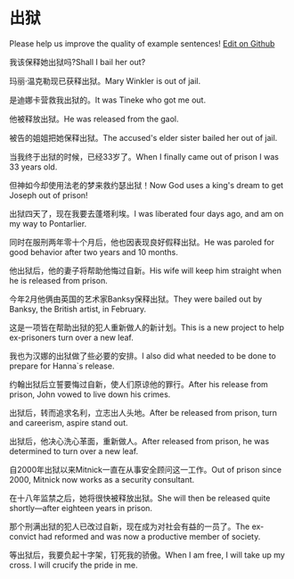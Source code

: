 # 出狱

Please help us improve the quality of example sentences! [Edit on Github](https://github.com/jiyushe/jiyu-example-sentence-source/blob/main/chinese/chuyu.md)

<p><span class="chinese">我该保释她出狱吗?</span><span class="english">Shall I bail her out?</span></p>

<p><span class="chinese">玛丽·温克勒现已获释出狱。</span><span class="english">Mary Winkler is out of jail.</span></p>

<p><span class="chinese">是迪娜卡营救我出狱的。</span><span class="english">It was Tineke who got me out.</span></p>

<p><span class="chinese">他被释放出狱。</span><span class="english">He was released from the gaol.</span></p>

<p><span class="chinese">被告的姐姐把她保释出狱。</span><span class="english">The accused's elder sister bailed her out of jail.</span></p>

<p><span class="chinese">当我终于出狱的时候，已经33岁了。</span><span class="english">When I finally came out of prison I was 33 years old.</span></p>

<p><span class="chinese">但神如今却使用法老的梦来救约瑟出狱！</span><span class="english">Now God uses a king's dream to get Joseph out of prison!</span></p>

<p><span class="chinese">出狱四天了，现在我要去蓬塔利埃。</span><span class="english">I was liberated four days ago, and am on my way to Pontarlier.</span></p>

<p><span class="chinese">同时在服刑两年零十个月后，他也因表现良好假释出狱。</span><span class="english">He was paroled for good behavior after two years and 10 months.</span></p>

<p><span class="chinese">他出狱后，他的妻子将帮助他悔过自新。</span><span class="english">His wife will keep him straight when he is released from prison.</span></p>

<p><span class="chinese">今年2月他俩由英国的艺术家Banksy保释出狱。</span><span class="english">They were bailed out by Banksy, the British artist, in February.</span></p>

<p><span class="chinese">这是一项皆在帮助出狱的犯人重新做人的新计划。</span><span class="english">This is a new project to help ex-prisoners turn over a new leaf.</span></p>

<p><span class="chinese">我也为汉娜的出狱做了些必要的安排。</span><span class="english">I also did what needed to be done to prepare for Hanna`s release.</span></p>

<p><span class="chinese">约翰出狱后立誓要悔过自新，使人们原谅他的罪行。</span><span class="english">After his release from prison, John vowed to live down his crimes.</span></p>

<p><span class="chinese">出狱后，转而追求名利，立志出人头地。</span><span class="english">After be released from prison, turn and careerism, aspire stand out.</span></p>

<p><span class="chinese">出狱后，他决心洗心革面，重新做人。</span><span class="english">After released from prison, he was determined to turn over a new leaf.</span></p>

<p><span class="chinese">自2000年出狱以来Mitnick一直在从事安全顾问这一工作。</span><span class="english">Out of prison since 2000, Mitnick now works as a security ­consultant.</span></p>

<p><span class="chinese">在十八年监禁之后，她将很快被释放出狱。</span><span class="english">She will then be released quite shortly—after eighteen years in prison.</span></p>

<p><span class="chinese">那个刑满出狱的犯人已改过自新，现在成为对社会有益的一员了。</span><span class="english">The ex-convict had reformed and was now a productive member of society.</span></p>

<p><span class="chinese">等出狱后，我要负起十字架，钉死我的骄傲。</span><span class="english">When I am free, I will take up my cross. I will crucify the pride in me.</span></p>

